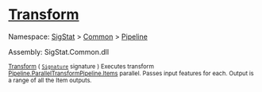 # [Transform](./ParallelTransformPipeline-100663503.md)

Namespace: [SigStat]() > [Common](./../../README.md) > [Pipeline](./../README.md)

Assembly: SigStat.Common.dll

<sub>[Transform](./ParallelTransformPipeline-100663503.md) ( [`Signature`](./../../Signature.md) signature )         Executes transform [Pipeline.ParallelTransformPipeline.Items](https://github.com/hargitomi97/sigstat/blob/master/docs/md/.md) parallel.  Passes input features for each.  Output is a range of all the Item outputs.</sub>
